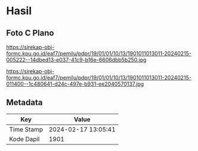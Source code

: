 # Hasil

## Foto C Plano

https://sirekap-obj-formc.kpu.go.id/eaf7/pemilu/pdpr/19/01/01/10/13/1901011013011-20240215-005222--14dbed13-e037-41c9-b16e-6606dbb5b250.jpg

https://sirekap-obj-formc.kpu.go.id/eaf7/pemilu/pdpr/19/01/01/10/13/1901011013011-20240215-011400--1c480641-d24c-497e-b931-ee2040570137.jpg


## Metadata

| Key        | Value               |
| ---------- | ------------------- |
| Time Stamp | 2024-02-17 13:05:41 |
| Kode Dapil | 1901                |



